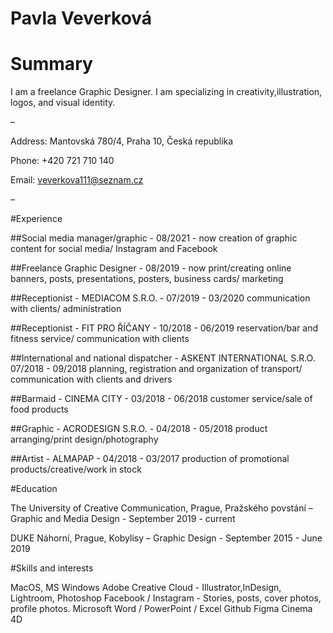# Pavla Veverková

# Summary

I am a freelance Graphic Designer. I am specializing in creativity,illustration, logos, and visual identity.

–

Address: Mantovská 780/4, Praha 10, Česká republika

Phone: +420 721 710 140

Email: veverkova111@seznam.cz

–


#Experience

##Social media manager/graphic - 08/2021 - now
creation of graphic content for social media/ Instagram and Facebook

##Freelance Graphic Designer - 08/2019 - now
print/creating online banners, posts, presentations, posters, business cards/ marketing

##Receptionist - MEDIACOM S.R.O. - 07/2019 - 03/2020
communication with clients/ administration

##Receptionist - FIT PRO ŘÍČANY - 10/2018 - 06/2019
reservation/bar and fitness service/ communication with clients

##International and national dispatcher - ASKENT INTERNATIONAL S.R.O. 07/2018 - 09/2018
planning, registration and organization of transport/ communication with clients and drivers

##Barmaid - CINEMA CITY - 03/2018 - 06/2018
customer service/sale of food products

##Graphic - ACRODESIGN S.R.O. - 04/2018 - 05/2018
product arranging/print design/photography

##Artist - ALMAPAP - 04/2018 - 03/2017
production of promotional products/creative/work in stock

#Education

The University of Creative Communication, Prague, Pražského povstání – Graphic and Media Design - September 2019 - current

DUKE Náhorní, Prague, Kobylisy – Graphic Design - September 2015 - June 2019

#Skills and interests

MacOS, MS Windows
Adobe Creative Cloud - Illustrator,InDesign, Lightroom, Photoshop
Facebook / Instagram - Stories, posts, cover photos, profile photos.
Microsoft Word / PowerPoint / Excel
Github
Figma
Cinema 4D
